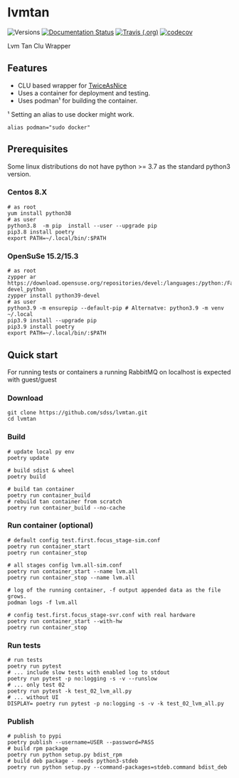 # lvmtan

![Versions](https://img.shields.io/badge/python->3.7-blue)
[![Documentation Status](https://readthedocs.org/projects/sdss-lvmtan/badge/?version=latest)](https://sdss-lvmtan.readthedocs.io/en/latest/?badge=latest)
[![Travis (.org)](https://img.shields.io/travis/sdss/lvmtan)](https://travis-ci.org/sdss/lvmtan)
[![codecov](https://codecov.io/gh/sdss/lvmtan/branch/main/graph/badge.svg)](https://codecov.io/gh/sdss/lvmtan)

Lvm Tan Clu Wrapper

## Features

- CLU based wrapper for [TwiceAsNice](https://svn.mpia.de/trac/gulli/TwiceAsNice/)
- Uses a container for deployment and testing. 
- Uses podman¹ for building the container.

¹ Setting an alias to use docker might work.

    alias podman="sudo docker"
   
## Prerequisites

Some linux distributions do not have python >= 3.7 as the standard python3 version.

### Centos 8.X

    # as root
    yum install python38
    # as user 
    python3.8  -m pip  install --user --upgrade pip
    pip3.8 install poetry
    export PATH=~/.local/bin/:$PATH

### OpenSuSe 15.2/15.3

    # as root
    zypper ar https://download.opensuse.org/repositories/devel:/languages:/python:/Factory/openSUSE_Leap_15.2/ devel_python
    zypper install python39-devel
    # as user 
    python3.9 -m ensurepip --default-pip # Alternatve: python3.9 -m venv ~/.local 
    pip3.9 install --upgrade pip
    pip3.9 install poetry
    export PATH=~/.local/bin/:$PATH

## Quick start
For running tests or containers a running RabbitMQ on localhost is expected with guest/guest

### Download
    git clone https://github.com/sdss/lvmtan.git
    cd lvmtan      

### Build
    # update local py env
    poetry update
    
    # build sdist & wheel
    poetry build
    
    # build tan container
    poetry run container_build
    # rebuild tan container from scratch
    poetry run container_build --no-cache
        
### Run container (optional)

    # default config test.first.focus_stage-sim.conf
    poetry run container_start
    poetry run container_stop
    
    # all stages config lvm.all-sim.conf
    poetry run container_start --name lvm.all
    poetry run container_stop --name lvm.all
    
    # log of the running container, -f output appended data as the file grows.
    podman logs -f lvm.all

    # config test.first.focus_stage-svr.conf with real hardware
    poetry run container_start --with-hw
    poetry run container_stop
    
### Run tests 

    # run tests
    poetry run pytest
    # ... include slow tests with enabled log to stdout
    poetry run pytest -p no:logging -s -v --runslow
    # ... only test 02
    poetry run pytest -k test_02_lvm_all.py
    # ... without UI
    DISPLAY= poetry run pytest -p no:logging -s -v -k test_02_lvm_all.py
    
    
### Publish
    # publish to pypi
    poetry publish --username=USER --password=PASS
    # build rpm package
    poetry run python setup.py bdist_rpm
    # build deb package - needs python3-stdeb
    poetry run python setup.py --command-packages=stdeb.command bdist_deb
